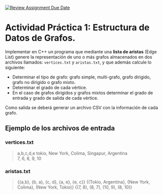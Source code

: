 [![Review Assignment Due Date](https://classroom.github.com/assets/deadline-readme-button-24ddc0f5d75046c5622901739e7c5dd533143b0c8e959d652212380cedb1ea36.svg)](https://classroom.github.com/a/-HAUeyT2)
# Actividad Práctica 1: Estructura de Datos de Grafos.


Implementar en C++ un programa que mediante una **lista de aristas** (Edge List) genere la representación de uno o más grafos almacenados en dos archivos llamados: `vertices.txt` y `aristas.txt`, y que además calcule lo siguiente:

  * Determinar el tipo de grafo: grafo simple, multi-grafo, grafo dirigido, grafo no dirigido o grafo mixto.
  * Determinar el grado de cada vértice.
  * En el caso de grafos dirigidos y grafos mixtos determinar el grado de entrada y grado de salida de cada vértice.

Como salida se deberá generar un archivo CSV con la información de cada grafo.


## Ejemplo de los archivos de entrada

### vertices.txt

  > a,b,c,d,e
  > tokio, New York, Colima, Singapur, Argentina  
  > 7, 6, 8, 9, 10


### aristas.txt

  > {{a,b}, {b, a}, {c, d}, {a, e}, {e, c}}
  > {(Tokio, Argentina}, {New York, Colima}, (New York, Tokio)}
  > {(7, 8), (8, 7), (10, 9), (8, 10)}

 
